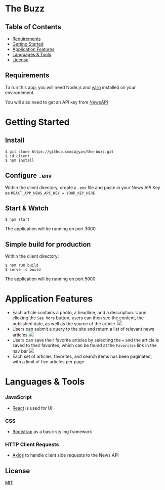# The Buzz

## Table of Contents

- [Requirements](#Requirements)
- [Getting Started](#Getting-Started)
- [Application Features](#application-features)
- [Languages & Tools](#languages-&-tools)
- [License](#license)


## Requirements

To run this app, you will need Node.js and [yarn](https://classic.yarnpkg.com/en/) installed on your environement.

You will also need to get an API key from [NewsAPI](https://newsapi.org/)

# Getting Started

## Install

    $ git clone https://github.com/ajyan/the-buzz.git
    $ cd client
    $ npm install

## Configure `.env`

Within the client directory, create a `.env` file and paste in your News API Key as `REACT_APP_NEWS_API_KEY = YOUR_KEY_HERE`


## Start & Watch

    $ npm start

The application will be running on port 3000

## Simple build for production
Within the client directory:

    $ npm run build
    $ serve -s build

The application will be running on port 5000

# Application Features

- Each article contains a photo, a headline, and a description. Upon clicking the `See More` button, users can then see the content, the published date, as well as the source of the article.
![](./GIFs/ArticleListScroll.gif)
- Users can submit a query to the site and return a list of relevant news articles 
![](./GIFs/search.gif)
- Users can save their favorite articles by selecting the `★` and the article is saved to their favorites, which can be found at the `Favorites` link in the nav bar
![](./GIFs/favorites.gif)
- Each set of articles, favorites, and search items has been paginated, with a limit of five articles per page


# Languages & Tools

### JavaScript

- [React](http://facebook.github.io/react) is used for UI.

### CSS
- [Bootstrap](https://getbootstrap.com/docs/3.4/css/) as a basic styling framework

### HTTP Client Requests

- [Axios](https://www.npmjs.com/package/axios) to handle client side requests to the News API

## License

[MIT](https://choosealicense.com/licenses/mit/)
